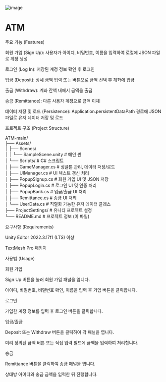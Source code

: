 
![image](https://github.com/user-attachments/assets/adee9e3a-2ae5-4efb-8032-a126377f0691)

# ATM
주요 기능 (Features)

회원 가입 (Sign Up): 사용자가 아이디, 비밀번호, 이름을 입력하여 로컬에 JSON 파일로 계정 생성

로그인 (Log In): 저장된 계정 정보 확인 후 로그인

입금 (Deposit): 상세 금액 입력 또는 버튼으로 금액 선택 후 계좌에 입금

출금 (Withdraw): 계좌 잔액 내에서 금액을 출금

송금 (Remittance): 다른 사용자 계정으로 금액 이체

데이터 저장 및 로드 (Persistence): Application.persistentDataPath 경로에 JSON 파일로 유저 데이터 저장 및 로드

프로젝트 구조 (Project Structure)

ATM-main/</br>
├── Assets/</br>
│   ├── Scenes/</br>
│   │   └── SampleScene.unity       # 메인 씬</br>
│   └── Scripts/                   # C# 스크립트</br>
│       ├── GameManager.cs         # 싱글톤 관리, 데이터 저장/로드</br>
│       ├── UIManager.cs           # UI 텍스트 갱신 처리</br>
│       ├── PopupSignup.cs         # 회원 가입 UI 및 JSON 저장</br>
│       ├── PopupLogin.cs          # 로그인 UI 및 인증 처리</br>
│       ├── PopupBank.cs           # 입금/출금 UI 처리</br>
│       ├── Remittance.cs          # 송금 UI 처리</br>
│       └── UserData.cs            # 직렬화 가능한 유저 데이터 클래스</br>
├── ProjectSettings/               # 유니티 프로젝트 설정</br>
└── README.md                      # 프로젝트 정보 (이 파일)

요구사항 (Requirements)

Unity Editor 2022.3.17f1 (LTS) 이상

TextMesh Pro 패키지

사용법 (Usage)

회원 가입

Sign Up 버튼을 눌러 회원 가입 패널을 엽니다.

아이디, 비밀번호, 비밀번호 확인, 이름을 입력 후 가입 버튼을 클릭합니다.

로그인

가입한 계정 정보를 입력 후 로그인 버튼을 클릭합니다.

입금/출금

Deposit 또는 Withdraw 버튼을 클릭하여 각 패널을 엽니다.

미리 정의된 금액 버튼 또는 직접 입력 필드에 금액을 입력하여 처리합니다.

송금

Remittance 버튼을 클릭하여 송금 패널을 엽니다.

상대방 아이디와 송금 금액을 입력한 뒤 진행합니다.
